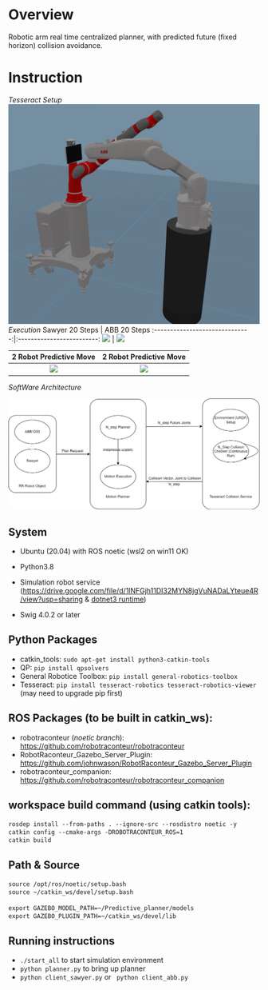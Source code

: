 # Overview
Robotic arm real time centralized planner, with predicted future (fixed horizon) collision avoidance.

# Instruction
*Tesseract Setup*
![](images/tess_viewer.png)
*Execution*
Sawyer 20 Steps                 |  ABB 20 Steps
:------------------------------:|:-------------------------:
![](images/Sawyer_20_step.gif)  | ![](images/ABB_20_step.gif)


2 Robot Predictive Move         | 2 Robot Predictive Move      
:------------------------------:|:-------------------------:
![](images/move2.gif)           | ![](images/2robots.gif)

*SoftWare Architecture*

![](images/diagram.jpg)



## System
* Ubuntu (20.04) with ROS noetic
(wsl2 on win11 OK)
* Python3.8

* Simulation robot service (https://drive.google.com/file/d/1lNFGjh11DI32MYN8jgVuNADaLYteue4R/view?usp=sharing & [dotnet3 runtime](https://docs.microsoft.com/en-us/dotnet/core/install/linux-ubuntu))
* Swig 4.0.2 or later

## Python Packages
* catkin_tools: `sudo apt-get install python3-catkin-tools`
* QP: `pip install qpsolvers`
* General Robotice Toolbox: `pip install general-robotics-toolbox`
* Tesseract: `pip install tesseract-robotics tesseract-robotics-viewer` (may need to upgrade pip first)

## ROS Packages (to be built in catkin_ws):
* robotraconteur (*noetic branch*): https://github.com/robotraconteur/robotraconteur
* RobotRaconteur_Gazebo_Server_Plugin: https://github.com/johnwason/RobotRaconteur_Gazebo_Server_Plugin
* robotraconteur_companion: https://github.com/robotraconteur/robotraconteur_companion



## workspace build command (using catkin tools):
```
rosdep install --from-paths . --ignore-src --rosdistro noetic -y
catkin config --cmake-args -DROBOTRACONTEUR_ROS=1
catkin build
```

## Path & Source
```
source /opt/ros/noetic/setup.bash
source ~/catkin_ws/devel/setup.bash

export GAZEBO_MODEL_PATH=~/Predictive_planner/models
export GAZEBO_PLUGIN_PATH=~/catkin_ws/devel/lib
```



## Running instructions

* `./start_all` to start simulation environment
* `python planner.py` to bring up planner
* `python client_sawyer.py` or ` python client_abb.py`

